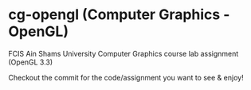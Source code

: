 # cg-opengl (Computer Graphics - OpenGL)
FCIS Ain Shams University Computer Graphics course lab assignment (OpenGL 3.3)

Checkout the commit for the code/assignment you want to see & enjoy!
